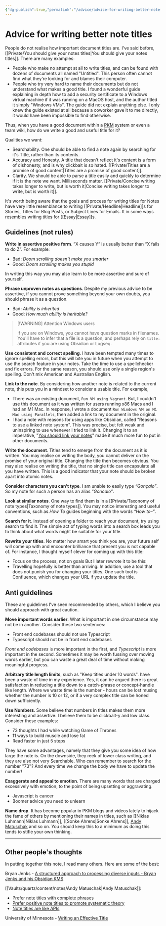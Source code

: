 ```yaml
---
{"dg-publish":true,"permalink":"/advice/advice-for-writing-better-note-titles/","title":"Advice for writing better note titles","tags":["🌲,advice"]}
---
```



# Advice for writing better note titles

People do not realise how important document titles are. I've said before, [[Private/You should give your notes titles\|You should give your notes titles]]. There are many examples:

- People who make no attempt at all to write titles, and can be found with dozens of documents all named "Untitled". This person often cannot find what they're looking for and blames their computer. 
- People who try very hard to name their documents but do not understand what makes a good title. I found a wonderful guide explaining in depth how to add a security certificate to a Windows virtual machine if it was running on a MacOS host, and the author titled it simply "Windows VMs". The guide did not explain anything else. I only knew the guide existed at all because a coworker gave it to me directly, it would have been impossible to find otherwise. 

Thus, when you have a good document within a [PKM](PKM.md) system or even a team wiki, how do we write a good and useful title for it?

Qualities we want:

- Searchability. One should be able to find a note again by searching for it's Title, rather than its contents.
- Accuracy and Honesty. A title that doesn't reflect it's content is a form of dishonesty, and is why clickbait is so hated. [[Private/Titles are a promise of good content\|Titles are a promise of good content]].
- Clarity. We should be able to parse a title easily and quickly to determine if it is the note we want. Milliseconds matter.  [[Private/Concise writing takes longer to write, but is worth it\|Concise writing takes longer to write, but is worth it]].

It's worth being aware that the goals and process for writing titles for Notes have very little resemblance to writing [[Private/Headline\|Headline]]s for Stories, Titles for Blog Posts, or Subject Lines for Emails. It in some ways resembles writing titles for [[Essay\|Essay]]s.

## Guidelines (not rules)

**Write in assertive positive form**. “X causes Y” is usually better than “X fails to do Z”. For example:

- Bad: *Doom scrolling doesn't make you smarter*
- Good: *Doom scrolling makes you stupid*

In writing this way you may also learn to be more assertive and sure of yourself.

**Phrase unproven notes as questions**. Despite my previous advice to be assertive, if you cannot prove something beyond your own doubts, you should phrase it as a question.

- Bad: *Ability is inherited*
- Good: *How much ability is heritable?*

> [!WARNING] Attention Windows users
> 
> If you are on Windows, you cannot have question marks in filenames. You'll have to infer that a file is a question, and perhaps rely on `title:` attributes if you are using Obsidian or Logseq.

**Use consistent and correct spelling**. I have been tempted many times to ignore spelling errors, but this will bite you in future when you attempt to use the search feature in your notes. Take the time to use a spellchecker and fix errors. For the same reason, you should use only a single region's spelling. Don't mix American and Australian English.

**Link to the note**. By considering how another note is related to the current note, this puts you in a mindset to consider a usable title. For example, 

- There was an existing document, `Run VM using Vagrant`. But, I couldn't use this document as it was written for users running x86 Macs and I had an M1 Mac. In response, I wrote a document `Run Windows VM on M1 Mac using Parallels`, then added a link to my document in the original.
- I had a note with reasons for using apps like Obsidian, called "Reasons to use a linked note system". This was precise, but felt weak and uninspiring to use whenever I tried to link it. Changing it to an imperative, "[You should link your notes](notes/You%20should%20link%20your%20notes)" made it much more fun to put in other documents.

**Write the document**. Titles tend to emerge from the document as it is written. You may realise on writing the body, you cannot deliver on the promise of your original title. Changing the title then becomes obvious. You may also realise on writing the title, that no single title can encapsulate all you have written. This is a good indicator that your note should be broken apart into atomic notes.

**Consider characters you can't type**. I am unable to easily type  *“Gonçalo”*. So my note for such a person has an alias *“Goncalo”*.

**Look at similar notes**. One way to find them is in a [[Private/Taxonomy of note types\|Taxonomy of note types]]. You may notice interesting and useful conventions, such as *How To* guides beginning with the words *“How to–”*.

**Search for it**. Instead of opening a folder to reach your document, try using search to find it. The simple act of typing words into a search box leads you to think about what words might be suitable for your title. 

**Rewrite your titles**. No matter how smart you think you are, your future self will come up with and encounter brilliance that present you is not capable of. For instance, I thought myself clever for coming up with this title:
- Focus on the process, not on goals
But I later rewrote it to be this:
- Travelling hopefully is better than arriving.
In addition, use a tool that does not punish you for changing your titles. One such tool is Confluence, which changes your URL if you update the title.

## Anti guidelines

These are guidelines I've seen recommended by others, which I believe you should approach with great caution.

**Move important words earlier**. What is important in one circumstance may not be in another. Consider these two sentences:
- Front end codebases should not use Typescript
- Typescript should not be in front end codebases

*Front end codebases* is more important in the first, and *Typescript* is more important in the second. Sometimes it may be worth fussing over moving words earlier, but you can waste a great deal of time without making meaningful progress.

**Arbitrary title length limits**, such as "Keep titles under 10 words". have been a waste of time in my experience. Yes, it can be argued there is great satisfaction in reducing a title down to a catch-phrase or concept-handle like length. Where we waste time is the number - hours can be lost musing whether the number is 10 or 12, or if a very complex title can be honed down sufficiently.

**Use Numbers**. Some believe that numbers in titles makes them more interesting and assertive. I believe them to be clickbait-y and low class. Consider these examples:

- 73 thoughts I had while watching Game of Thrones
- 11 ways to build muscle and lose fat
- Read faster in just 5 steps

They have some advantages, namely that they give you some idea of how large the note is. On the downside, they reek of lower class writing, and they are also not very Searchable. Who can remember to search for the number "73"? And every time we change the body we have to update the number!

 **Exaggerate and appeal to emotion**. There are many words that are charged excessively with emotion, to the point of being upsetting or aggravating.
 - Javascript is cancer
 - Boomer advice you need to unlearn

**Name drop**. It has become popular in PKM blogs and videos lately to hijack the fame of others by mentioning their names in titles, such as [[Niklas Luhmann\|Niklas Luhmann]], [[Sonke Ahrens\|Sonke Ahrens]], [Andy Matuschak](notes/Andy%20Matuschak)  and so on. You should keep this to a minimum as doing this tends to stifle your own thinking.

---

## Other people's thoughts

In putting together this note, I read many others. Here are some of the best:

Bryan Jenks - [A structured approach to processing diverse inputs - Bryan Jenks and his Obsidian KMS](https://youtu.be/r-buPWeuTPc?t=1164)

[[Vaults/quartz/content/notes/Andy Matuschak\|Andy Matuschak]]:
- [Prefer note titles with complete phrases](https://notes.andymatuschak.org/z3KmNj3oKKSTJfqdfSEBzTQiCVGoC4GfK3rYW)
- [Prefer positive note titles to promote systematic theory](https://notes.andymatuschak.org/z8T6sLNco2benUMgcXUXeJh35eW2obP48DoPp)
- [Note titles are like APIs](https://notes.andymatuschak.org/z3XP5GRmd9z1D2qCE7pxUvbeSVeQuMiqz9x1C)

University of Minnesota - [Writing an Effective Title](http://writing.umn.edu/sws/assets/pdf/quicktips/titles.pdf)
